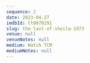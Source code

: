 ```yaml
---
sequence: 2
date: 2023-04-27
imdbId: tt0070291
slug: the-last-of-sheila-1973
venue: null
venueNotes: null
medium: Watch TCM
mediumNotes: null
---
```


